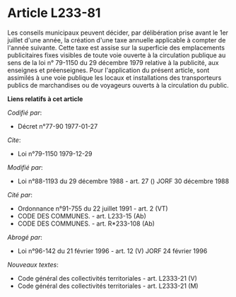 # Article L233-81

Les conseils municipaux peuvent décider, par délibération prise avant le 1er juillet d'une année, la création d'une taxe
annuelle applicable à compter de l'année suivante. Cette taxe est assise sur la superficie des emplacements publicitaires
fixes visibles de toute voie ouverte à la circulation publique au sens de la loi n° 79-1150 du 29 décembre 1979 relative à la
publicité, aux enseignes et préenseignes. Pour l'application du présent article, sont assimilés à une voie publique les
locaux et installations des transporteurs publics de marchandises ou de voyageurs ouverts à la circulation du public.

**Liens relatifs à cet article**

_Codifié par_:

  - Décret n°77-90 1977-01-27

_Cite_:

  - Loi n°79-1150 1979-12-29

_Modifié par_:

  - Loi n°88-1193 du 29 décembre 1988 - art. 27 () JORF 30 décembre 1988

_Cité par_:

  - Ordonnance n°91-755 du 22 juillet 1991 - art. 2 (VT)
  - CODE DES COMMUNES. - art. L233-15 (Ab)
  - CODE DES COMMUNES. - art. R*233-108 (Ab)

_Abrogé par_:

  - Loi n°96-142 du 21 février 1996 - art. 12 (V) JORF 24 février 1996

_Nouveaux textes_:

  - Code général des collectivités territoriales - art. L2333-21 (V)
  - Code général des collectivités territoriales - art. L2333-21 (M)
